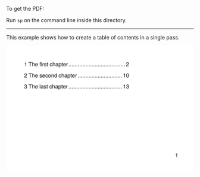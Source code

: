 To get the PDF:

Run `sp` on the command line inside this directory.

----

This example shows how to create a table of contents in a single pass.


![Image of the result](firstpage.png)

